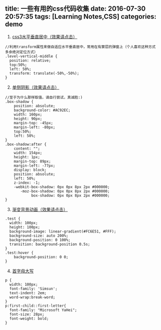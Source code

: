 title: 一些有用的css代码收集
date: 2016-07-30 20:57:35
tags: [Learning Notes,CSS]
categories: demo 
---
1. [css3水平垂直居中（效果请点击）](//codepen.io/illuSioN4ng/pen/EypbGJ)
```
//利用transform属性来做自适应水平垂直居中，常用在有蒙层的弹窗上（个人喜欢这种方式多余绝对定位方式）
.level-vertical-middle {
  position: relative;
  top:50%;
  left: 50%;
  transform: translate(-50%,-50%);
}
```

2. [单侧阴影（效果请点击）](//codepen.io/illuSioN4ng/pen/akjVxg)
```
//至于为什么那样取值，请自行尝试，真诚脸:)
.box-shadow {
    position: absolute;
    background-color: #AC92EC;
    width: 160px;
    height: 90px;
    margin-top: -45px;
    margin-left: -80px;
    top:50%;
    left: 50%;
}
.box-shadow:after {
    content: "";
    width: 154px;
    height: 1px;
    margin-top: 89px;
    margin-left: -77px;
    display: block;
    position: absolute;
    left: 50%;
    z-index: -1;
    -webkit-box-shadow: 0px 0px 8px 2px #000000;
       -moz-box-shadow: 0px 0px 8px 2px #000000;
            box-shadow: 0px 0px 8px 2px #000000;
}
```

3. [渐变背景动画（效果请点击）](//codepen.io/illuSioN4ng/pen/YWjYKW)
```
.test {
  width: 100px;
  height: 100px;
  background-image: linear-gradient(#FC6E51, #FFF);
  background-size: auto 200%;
  background-position: 0 100%;
  transition: background-position 0.5s;
}    
.test:hover {
    background-position: 0 0;
}
```

4. [首字母大写](//codepen.io/illuSioN4ng/pen/BzPJBw)
```
p {
  width: 100px;
  font-family: 'Simsun';
  text-indent: 2em;
  word-wrap:break-word;
}
p:first-child::first-letter{
  font-family: "Microsoft YaHei";
  font-size: 28px;
  font-weight: bold;
}
```


